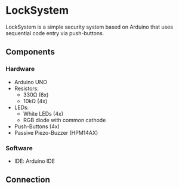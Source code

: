 # LockSystem
LockSystem is a simple security system based on Arduino that uses sequential code entry via push-buttons.
## Components
### Hardware
- Arduino UNO
- Resistors:
  - 330Ω (6x)
  - 10kΩ (4x)
- LEDs:
  - White LEDs (4x)
  - RGB diode with common cathode
- Push-Buttons (4x)
- Passive Piezo-Buzzer (HPM14AX)
### Software
- IDE: Arduino IDE
## Connection
